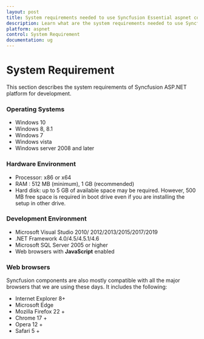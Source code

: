 ```yaml
---
layout: post
title: System requirements needed to use Syncfusion Essential aspnet components
description: Learn what are the system requirements needed to use Syncfusion Essential aspnet components
platform: aspnet
control: System Requirement
documentation: ug
---
```


# System Requirement

This section describes the system requirements of Syncfusion ASP.NET platform for development.


### Operating Systems

* Windows 10
* Windows 8, 8.1
* Windows 7
* Windows vista
* Windows server 2008 and later

### Hardware Environment

* Processor: x86 or x64
* RAM : 512 MB (minimum), 1 GB (recommended)
* Hard disk: up to 5 GB of available space may be required. However, 500 MB free space is required in boot drive even if you are installing the setup in other drive.

### Development Environment

* Microsoft Visual Studio 2010/ 2012/2013/2015/2017/2019
* .NET Framework 4.0/4.5/4.5.1/4.6
* Microsoft SQL Server 2005 or higher
* Web browsers with **JavaScript** enabled

### Web browsers

Syncfusion components are also mostly compatible with all the major browsers that we are using these days. It includes the following:

* Internet Explorer 8+
* Microsoft Edge
* Mozilla Firefox 22 +
* Chrome 17 +
* Opera 12 +
* Safari 5 +


